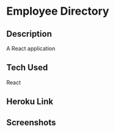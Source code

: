 # Employee Directory

## Description

A React application

## Tech Used

React

## Heroku Link

## Screenshots
